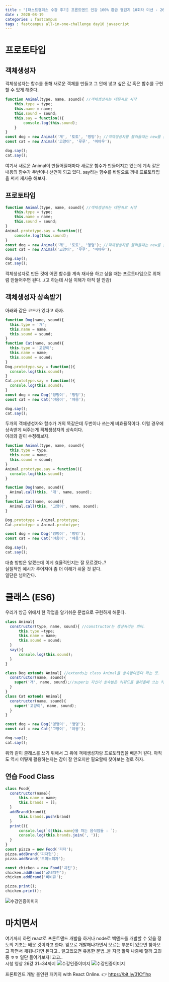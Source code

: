 ```yaml
---
title : "[패스트캠퍼스 수강 후기] 프론트엔드 인강 100% 환급 챌린지 10회차 미션 - 26강 프로토타입과 클래스"
date : 2020-08-19
categories : fastcampus 
tags : fastcampus all-in-one-challenge day10 javascript 
---
```

# 프로토타입
## 객체생성자
객체생성자는 함수를 통해 새로운 객체를 만들고 그 안에 넣고 싶은 값 혹은 함수를 구현할 수 있게 해준다.
```javascript
function Animal(type, name, sound){ //객체생성자는 대문자로 시작
    this.type = type;
    this.name = name;
    this.sound = sound;
    this.say = function(){
        console.log(this.sound);
    }
} 
const dog = new Animal('개', '토토', '멍멍'); //객체생성자를 불러올때는 new를 붙여줌
const cat = new Animal('고양이', '루루', '미야우');

dog.say();
cat.say();
```
여기서 새로운 Animal이 만들어질때마다 새로운 함수가 만들어지고 있는데 계속 같은 내용의 함수가 두번이나 선언이 되고 있다. say라는 함수를 바깥으로 꺼내 프로토타입을 써서 재사용 해보자.  

## 프로토타입
```javascript
function Animal(type, name, sound){ //객체생성자는 대문자로 시작
    this.type = type;
    this.name = name;
    this.sound = sound;
} 
Animal.prototype.say = function(){
    console.log(this.sound);
}
const dog = new Animal('개', '토토', '멍멍'); //객체생성자를 불러올때는 new를 붙여줌
const cat = new Animal('고양이', '루루', '미야우');

dog.say();
cat.say();
```
객체생성자로 만든 것에 어떤 함수를 계속 재사용 하고 싶을 때는 프로토타입으로 위처럼 만들어주면 된다...(고 하는데 사실 이해가 아직 잘 안감)

## 객체생성자 상속받기
아래와 같은 코드가 있다고 하자.
```javascript
function Dog(name, sound){
  this.type = '개';
  this.name = name;
  this.sound = sound;
}
function Cat(name, sound){
  this.type = '고양이';
  this.name = name;
  this.sound = sound;
}
Dog.prototype.say = function(){
  console.log(this.sound);
}
Cat.prototype.say = function(){
  console.log(this.sound);
}
const dog = new Dog('멍멍이', '멍멍');
const cat = new Cat('야옹이', '야옹');

dog.say();
cat.say();
```
두개의 객체생성자와 함수가 거의 똑같은데 두번이나 쓰는게 비효율적이다. 이럴 경우에 상속받게 써주는게 객체생성자의 상속이다.  
아래와 같이 수정해보자.
```javascript
function Animal(type, name, sound){
  this.type = type;
  this.name = name;
  this.sound = sound;
}
Animal.prototype.say = function(){
  console.log(this.sound);
}

function Dog(name, sound){
  Animal.call(this, '개', name, sound);
}
function Cat(name, sound){
  Animal.call(this, '고양이', name, sound);
}

Dog.prototype = Animal.prototype;
Cat.prototype = Animal.prototype;

const dog = new Dog('멍멍이', '멍멍');
const cat = new Cat('야옹이', '야옹');

dog.say();
cat.say();
```
대충 방법은 알겠는데 이게 효율적인지는 잘 모르겠다..?  
실질적인 예시가 주어져야 좀 더 이해가 쉬울 것 같다.  
일단은 넘어간다. 

# 클래스 (ES6)
우리가 방금 위에서 한 작업을 알기쉬운 문법으로 구현하게 해준다.
```javascript
class Animal{
  constructor(type, name, sound){ //constructor는 생성자라는 의미.
      this.type =type;
      this.name = name;
      this.sound = sound;
  }
  say(){
      console.log(this.sound);
  }
}

class Dog extends Animal{ //extends는 class Animal을 상속받아온다 라는 뜻.
  constructor(name, sound){
    super('개', name, sound);//super는 자신이 상속받은 키워드를 불러올때 쓰는 키워드.
  }
}
class Cat extends Animal{
  constructor(name, sound){
    super('고양이', name, sound);
  }
}

const dog = new Dog('멍멍이', '멍멍');
const cat = new Cat('고양이', '야옹');

dog.say();
cat.say();
```
위와 같이 클래스를 쓰기 위해서 그 위에 객체생성자랑 프로토타입을 배운거 같다. 아직도 역시 어떻게 활용하는지는 감이 잘 안오지만 필요할때 찾아보는 걸로 하자. 
## 연습 Food Class

```javascript
class Food{
  constructor(name){
      this.name = name;
      this.brands = [];
  }
  addBrand(brand){
      this.brands.push(brand)
  }
  print(){
      console.log(`${this.name}을 파는 음식점들 : `);
      console.log(this.brands.join(', '));
  }
}
const pizza = new Food('피자');
pizza.addBrand('피자헛');
pizza.addBrand('도미노피자');

const chicken = new Food('치킨');
chicken.addBrand('굽네치킨');
chicken.addBrand('비비큐');

pizza.print(); 
chicken.print();
```
![수강인증이미지](/images/200819-1.png)

# 마치면서
여기까지 하면 react로 프론트앤드 개발을 하거나 node로 백엔드를 개발할 수 있을 정도의 기초는 배운 것이라고 한다. 앞으로 개발해나가면서 모르는 부분이 있으면 찾아보고 하면서 채워나가면 된다고.. 알고있으면 유용한 문법..을 지금 할까 나중에 할까 고민중 ㅎㅎ 일단 들어가보자! 고고..   
시청 영상 26강 31~34까지
![수강인증이미지](/images/200819-2.png)
![수강인증이미지](/images/200819-3.jpeg)
   
프론트엔드 개발 올인원 패키지 with React Online. 👉 https://bit.ly/31Cf1hp